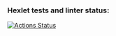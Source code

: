 ### Hexlet tests and linter status:
[![Actions Status](https://github.com/MBU1366/qa-engineer-project-84/actions/workflows/hexlet-check.yml/badge.svg)](https://github.com/MBU1366/qa-engineer-project-84/actions)